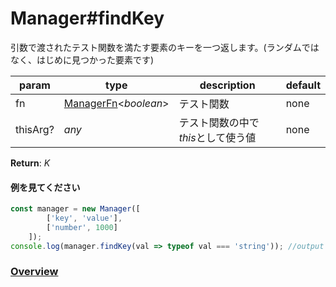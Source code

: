 # Manager#findKey
引数で渡されたテスト関数を満たす要素のキーを一つ返します。(ランダムではなく、はじめに見つかった要素です)  

**param**|**type**|**description**|**default**  
---|---|---|---  
fn|[ManagerFn](https://github.com/Mametaro-discord/DataManager/blob/docs/Manager/types/ManagerFn.md)\<*boolean*\>|テスト関数|none  
thisArg?|*any*|テスト関数の中で*this*として使う値|none  
  
**Return**: *K*

#### 例を見てください
```js  
const manager = new Manager([  
		['key', 'value'],  
		['number', 1000]  
	]);  
console.log(manager.findKey(val => typeof val === 'string')); //output 'key'
```    
  
### [Overview](https://github.com/Mametaro-discord/DataManager/blob/docs/Manager/overview.md)